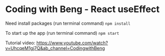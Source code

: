 # Coding with Beng - React useEffect

Need install packages (run terminal command)
```npm install```

To start up the app (run terminal command)
```npm start```

Tutorial video: https://www.youtube.com/watch?v=UhcqeM1gj7Q&ab_channel=CodingwithBeng
